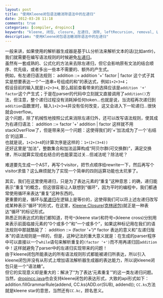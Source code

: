 ```yaml
---
layout: post
title: "使用Kleene闭包语法糖消除语法中的左递归"
date: 2012-03-28 11:18
comments: true
categories: [compiler, dropincc]
keywords: "kleene, 闭包, closure, 左递归, 消除, leftRecursion, removal, LL分析"
description: "使用Kleene闭包语法糖消除语法中的左递归"
---
```

一般来讲，如果使用的解析器生成器是基于LL分析法来解析文本的话(比如antlr)，我们就需要在编写语法规则的时候避免[左递归](http://en.wikipedia.org/wiki/Left_recursion)。  
虽然有一套成熟的、公式化的方法来去除左递归，但它会影响原有文法的结合顺序、优先级，或者多出一些本不需要的、额外的产生式。  
例如，有左递归语法规则：
    addition ::= addition '+' factor
               | factor
这个式子其实是想要表达一个“一连串+号组成的和”的表达式，例如`1+2+3+4`；  
假设目前的输入就是`1+2+3+4`, 那么超前查看带来的选择应该是`addition '+' factor`这个产生式；于是在parser的代码中立刻就又直接调用了`addition()`方法，但注意，整个递归过程没有消耗掉任何token...也就是说，当流程再次递归到`addition`函数里时，输入`1+2+3+4`并没有任何改变，这又会进入下一轮递归...很快就会overflow。  
这个问题，除了机械性地按照公式来消除左递归外，还可以改写语法规则，使其成为右递归语法：
    addition ::= factor '+' addition
               | factor
这样就不用stackOverFlow了，但是带来另一个问题：这使得我们的'+'加法成为了一个'右结合'的运算...  
也就是说，`1+2+3+4`的计算次序是这样的：`1+(2+(3+4))`  
还好这里是“加法”，整数集合和加法运算构成“阿贝尔群(可交换群)”，满足交换律，所以就算实现成右结合的也能蒙混过关...但减法呢？除法呢？  
<!-- more -->
难道要先生成一个AST，再写个visitor，把节点顺序给rewrite一下，然后再写个visitor求值？这么麻烦就为了实现一个简单的四则运算功能也太坑爹了。  

其实，我们在这里使用递归，只是为了表达元素的“重复”这种意思；的确，递归能表示“重复”的概念，但这很容易让人联想到“循环”，因为平时的编程中，我们都通常使用循环来表达“重复”这种东西的。  
更重要的是，循环与[尾递归](http://en.wikipedia.org/wiki/Tail_call)在逻辑上是等价的，这使得我们可以将上述左递归改写成某种表示“循环”的形式，在这里，[Kleene Closure(克林闭包)](http://en.wikipedia.org/wiki/Kleene_star)就正是一种表达“循环”的标记形式。  
熟悉正则表达式的我们都知道，符号`*`(kleene star)和符号`+`(kleene cross)分别用来表示前面临接元素的“0个或多个”和“一个或多个”，如果这种标记用在我们的语法规则中那就酷毙了：
    addition ::= (factor '+')* factor
表达的意义和"左递归版本"的语法规则是一样的，但是，这种记法的重大意义就是：在生成的parser程序中可以直接以一个`while`语句来解析重复的`(factor '+')`而不用再递归回`addition`中！这样就避免了parser中的左递归实现带来的问题！  
由于kleene闭包所能表达的所有语法规则形式都能被递归所表达，所以引入kleene闭包并没有从形式上增加语法解析器生成器的表达能力，所以说kleene闭包只是一个“语法糖”。  
但它的实现意义却是重大的：解决了“为了表达‘元素重复’”的这一类左递归问题。
当然，[dropincc.java](https://github.com/pfmiles/dropincc.java)也会支持kleene闭包的表达形式，大致的api形式如下：
    addition.fillGrammarRule(addend, CC.ks(ADD.or(SUB), addend));
`CC.ks`方法就是kleene star的意思，当然还有`CC.kc`，顾名思义。
